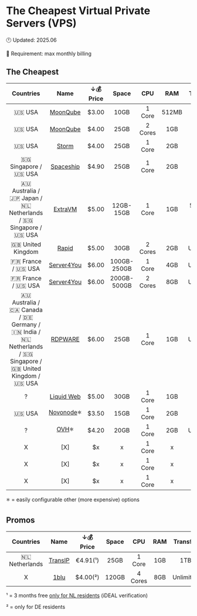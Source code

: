 # The Cheapest Virtual Private Servers (VPS)
🕛 Updated: 2025.06

📅 Requirement: max monthly billing

## The Cheapest

| Countries | Name | ↓💰 Price | Space | CPU | RAM | Transfer | OS |
| :-------: | :--: | :-------: | :---: | :-: | :-: | :------: | :-: |
| 🇺🇸 USA | [MoonQube](https://moonqube.com/pricing/#1)| $3.00 | 10GB | 1 Core | 512MB | 2TB | any | 
| 🇺🇸 USA | [MoonQube](https://moonqube.com/pricing/#1)| $4.00 | 25GB | 2 Cores | 1GB | 4TB | any | 
| 🇺🇸 USA | [Storm](https://stormserverhosting.com/index.php/store/virtual-private-servers) | $4.00 | 25GB | 1 Core | 2GB | ? | Linux |
| 🇸🇬 Singapore / 🇺🇸 USA | [Spaceship](https://www.spaceship.com/hosting/virtual-machines/) | $4.90 | 25GB | 1 Core | 2GB | 1TB | ? | 
| 🇦🇺 Australia / 🇯🇵 Japan / 🇳🇱 Netherlands / 🇸🇬 Singapore / 🇺🇸 USA | [ExtraVM](https://extravm.com/vps.php) | $5.00 | 12GB-15GB | 1 Core | 1GB | 500GB-5TB | Linux |
| 🇬🇧 United Kingdom | [Rapid](https://rapidhosting.cloud/vps-hosting.php) | $5.00 | 30GB | 2 Cores | 2GB | Unlimited | Linux, Windows | 
| 🇫🇷 France / 🇺🇸 USA | [Server4You](https://www.server4you.com/virtual-server) | $6.00 | 100GB-250GB | 1 Core | 4GB | Unlimited | Linux | 
| 🇫🇷 France / 🇺🇸 USA | [Server4You](https://www.server4you.com/virtual-server) | $6.00 | 200GB-500GB | 2 Cores | 8GB | Unlimited | Linux | 
| 🇦🇺 Australia / 🇨🇦 Canada / 🇩🇪 Germany / 🇮🇳 India / 🇳🇱 Netherlands / 🇸🇬 Singapore / 🇬🇧 United Kingdom / 🇺🇸 USA | [RDPWARE](https://rdpware.com/) | $6.00 | 25GB | 1 Core | 1GB | Unlimited  | Windows | 
| ? | [Liquid Web](https://www.liquidweb.com/vps-hosting/) | $5.00 | 30GB | 1 Core | 1GB | 1TB | Linux, Windows | 
| 🇺🇸 USA | [Novonode](https://novonode.com/vps)🟍 | $3.50 | 15GB | 1 Core | 2GB | 1TB | Linux | 
| ? | [OVH](https://www.ovhcloud.com/en/vps/)🟍 | $4.20 | 20GB | 1 Core | 2GB | Unlimited | ? | 
| X | [X] | $x | x | 1 Core | x | x | Linux | 
| X | [X] | $x | x | 1 Core | x | x | Linux | 
| X | [X] | $x | x | 1 Core | x | x | Linux | 

🟍 = easily configurable other (more expensive) options

## Promos
| Countries | Name | ↓💰 Price | Space | CPU | RAM | Transfer | OS |
| :-------: | :--: | :-------: | :---: | :-: | :-: | :------: | :-: |
| 🇳🇱 Netherlands | [TransIP](https://www.transip.eu/vps/bladevps/) | €4.91(¹) | 25GB | 1 Core | 1GB | 1TB | Linux | 
| X | [1blu](https://www.1blu.de/server/vserver/) | $4.00(²) | 120GB | 4 Cores | 8GB | Unlimited | Linux | 

¹ = 3 months free [only for NL residents](https://www.transip.nl/vps/bladevps/) (iDEAL verification)

² = only for DE residents
